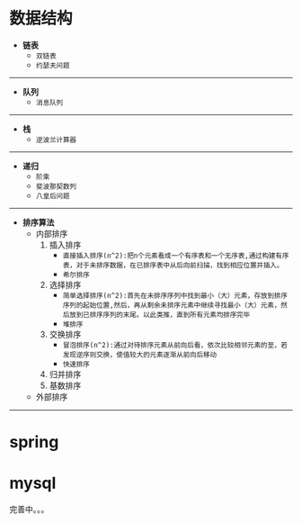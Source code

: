 # 数据结构
- **链表**
   + `双链表`
   + `约瑟夫问题`
***

- **队列**
   + `消息队列`
***

- **栈**
   + `逆波兰计算器`
***

- **递归**
   + `阶乘`
   + `斐波那契数列`
   + `八皇后问题`
***

- **排序算法**
   + 内部排序
     1. 插入排序
        * `直接插入排序(n^2):把n个元素看成一个有序表和一个无序表,通过构建有序表，对于未排序数据，在已排序表中从后向前扫描，找到相应位置并插入。`
        * `希尔排序`
     2. 选择排序
        * `简单选择排序(n^2):首先在未排序序列中找到最小（大）元素，存放到排序序列的起始位置,然后，再从剩余未排序元素中继续寻找最小（大）元素，然后放到已排序序列的末尾。以此类推，直到所有元素均排序完毕`
        * `堆排序`
     3. 交换排序
        * `冒泡排序(n^2):通过对待排序元素从前向后看，依次比较相邻元素的至，若发现逆序则交换，使值较大的元素逐渐从前向后移动`
        * `快速排序`
     4. 归并排序
     5. 基数排序
   + 外部排序
***    


# spring

# mysql

完善中。。。

